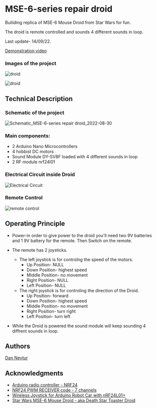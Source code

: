 # MSE-6-series repair droid
Builiding replica of MSE-6 Mouse Droid from Star Wars for fun.

The droid is remote controlled and sounds 4 different sounds in loop.

Last update- 14/09/22.

[Demonstration video](https://youtu.be/epnWr3ba0nw)

### Images of the project
![droid](droid1.jpg)

![droid](droid2.jpg)

## Technical Description
### Schematic of the project
![Schematic_MSE-6-series repair droid_2022-08-30](https://user-images.githubusercontent.com/120782729/208256744-59eb48ab-5658-4d3e-8075-b9e5d8c8fcd3.png)

### Main components:
* 2 Arduino Nano Microcontrollers 
* 4 hobbist DC motors 
* Sound Module DY-SV8F loaded with 4 different sounds in loop
* 2 RF module nrf24l01 

### Electrical Circuit inside Droid
![Electrical Circuit](inside.jpg)

### Remote Control
![remote control](https://user-images.githubusercontent.com/120782729/208256842-fa4cb9a7-4161-4374-8ee9-8943d99ca717.jpg)

## Operating Principle
* Power-in order to give power to the droid you'll need two 9V batteries and 1 9V battery for the remote. Then Switch on the remote.

* The remote has 2 joysticks. 
  * The left joystick is for controlng the speed of the motors. 
    * Up Position- NULL
    * Down Position- highest speed
    * Middle Position- no movement
    * Right Position- NULL
    * Left Position- NULL
  * The right joystick is for controling the direction of the Droid.
    * Up Position- forward
    * Down Position- highest speed
    * Middle Position- no movement
    * Right Position- turn right
    * Left Position- turn left
    
* While the Droid is powered the sound module will keep sounding 4 diffrent sounds in loop.


## Authors

[Dan Neytur](https://github.com/DanNeytur)

## Acknowledgments
* [Arduino radio controller - NRF24](http://electronoobs.com/eng_arduino_tut25.php)
* [NRF24 PWM RECEIVER code - 7 channels](http://electronoobs.com/eng_arduino_tut25_code4.php)
* [Wireless Joystick for Arduino Robot Car with nRF24L01+](https://dronebotworkshop.com/nrf24l01-wireless-joystick/)
* [Star Wars MSE-6 Mouse Droid - aka Death Star Toaster Droid](https://www.youtube.com/watch?v=cLqNmMH4hsg&ab_channel=JenniiDigital)


